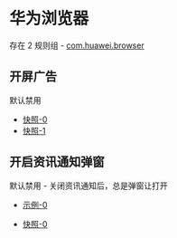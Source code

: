 # 华为浏览器

存在 2 规则组 - [com.huawei.browser](/src/apps/com.huawei.browser.ts)

## 开屏广告

默认禁用

- [快照-0](https://i.gkd.li/i/12681995)
- [快照-1](https://i.gkd.li/i/13403785)

## 开启资讯通知弹窗

默认禁用 - 关闭资讯通知后，总是弹窗让打开

- [示例-0](https://m.gkd.li/87047583/3982b64a-15a7-4c0c-b179-2ed82d6ea18e)

- [快照-0](https://i.gkd.li/i/13692404)
